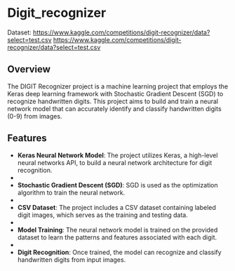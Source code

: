 # Digit_recognizer

Dataset: https://www.kaggle.com/competitions/digit-recognizer/data?select=test.csv
         https://www.kaggle.com/competitions/digit-recognizer/data?select=test.csv

## Overview

The DIGIT Recognizer project is a machine learning project that employs the Keras deep learning framework with Stochastic Gradient Descent (SGD) to recognize handwritten digits. 
This project aims to build and train a neural network model that can accurately identify and classify handwritten digits (0-9) from images.

## Features

- **Keras Neural Network Model**: The project utilizes Keras, a high-level neural networks API, to build a neural network architecture for digit recognition.
- 
- **Stochastic Gradient Descent (SGD)**: SGD is used as the optimization algorithm to train the neural network.
- 
- **CSV Dataset**: The project includes a CSV dataset containing labeled digit images, which serves as the training and testing data.
- 
- **Model Training**: The neural network model is trained on the provided dataset to learn the patterns and features associated with each digit.
- 
- **Digit Recognition**: Once trained, the model can recognize and classify handwritten digits from input images.





